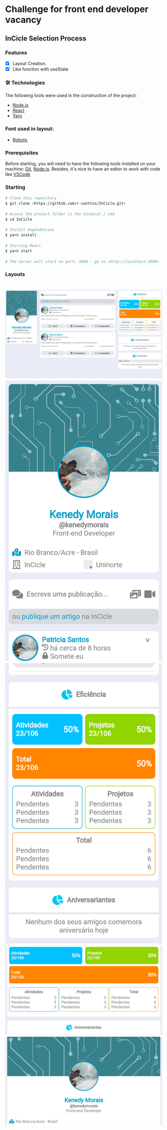 # Challenge for front end developer vacancy
## InCicle Selection Process 

### Features
- [x] Layout Creation.
- [x] Like function with useState

### 🛠 Technologies

The following tools were used in the construction of the project:

- [Node.js](https://nodejs.org/en/)
- [React](https://pt-br.reactjs.org/)
- [Yarn](https://yarnpkg.com/)

### Font used in layout:
- [Roboto](https://fonts.googleapis.com/css2?family=Roboto&display=swap)

### Prerequisites

Before starting, you will need to have the following tools installed on your machine:
[Git](https://git-scm.com), [Node.js](https://nodejs.org/en/). 
Besides, it's nice to have an editor to work with code like [VSCode](https://code.visualstudio.com/)

### Starting

```bash
# Clone this repository
$ git clone <https://github.com/r-santtos/InCicle.git>

# Access the project folder in the terminal / cmd
$ cd InCicle

# Install dependencies
$ yarn install

# Starting React
$ yarn start

# The server will start on port: 3000 - go to <http://localhost:3000>
```

### Layouts
<h1 align="center">
  <img alt="InCicle" title="layout menos que 10" src="https://github.com/r-santtos/InCicle-develop/blob/develop/images/desktop.png" />
  <img alt="InCicle" title="layout maior que 10" src="https://github.com/r-santtos/InCicle-develop/blob/develop/images/mobile.png" />
  <img alt="InCicle" title="layout maior que 10" src="https://github.com/r-santtos/InCicle-develop/blob/develop/images/mobile2.png" />
  <img alt="InCicle" title="layout maior que 10" src="https://github.com/r-santtos/InCicle-develop/blob/develop/images/tablet.png" />
  <img alt="InCicle" title="layout maior que 10" src="https://github.com/r-santtos/InCicle-develop/blob/develop/images/tablet2.png" />
</h1>
